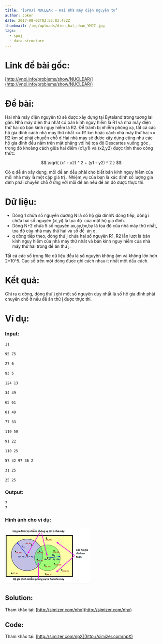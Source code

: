 ```yaml
---
title: '[SPOJ] NUCLEAR - Hai nhà máy điện nguyên tử'
author: Joker
date: 2017-08-02T02:52:03.452Z
thumbnail: /img/uploads/dien_hat_nhan_YMJI.jpg
tags:
  - spoj
  - data-structure
---
```

# Link đề bài gốc: 
[http://vnoi.info/problems/show/NUCLEAR/](http://vnoi.info/problems/show/NUCLEAR/)
# Đề bài:

Hai nhà máy điện nguyên tử sẽ được xây dựng tại Byteland trong tương lai gần. Nhà máy điện thứ nhất có bán kính nguy hiểm là R1 và nhà máy điện thứ hai có bán kính nguy hiểm là R2. Để tránh bị nhiễm phóng xạ, tất cả các hộ gia đình cách nhà máy thứ nhất <= R1 km hoặc cách nhà máy thứ hai <= R2 km sẽ phải chuyển chỗ ở.Hai nhà máy sẽ được xây dựng cũng như các hộ gia đình đều nằm trên mặt phẳng với hệ tọa độ Descartes vuông góc , trong đó khoảng cách giữa hai điểm (x1,y1) và (x2,y2) được tính theo công thức:

$$ \sqrt{ (x1 - x2) ^ 2 + (y1 - y2) ^ 2 } $$

Có q đề án xây dựng, mỗi đề án đều phải cho biết bán kính nguy hiểm của mỗi nhà máy là một cặp giá trị . Nhiệm vụ của bạn là xác định số lượng gia đình phải chuyển chỗ ở ứng với mỗi đề án nếu đề án đó được thực thi.

# Dữ liệu:
- Dòng 1 chứa số nguyên dương N là số hộ gia đìnhN dòng tiếp, dòng i chứa hai số nguyên (xi,yi) là tọa độ  của một hộ gia đình.
- Dòng N+2 chứa 5 số nguyên ax,ay,bx,by là tọa độ của nhà máy thứ nhất, tọa độ của nhà máy thứ hai và số đề  án q.
- q dòng tiếp theo, dòng thứ j chứa hai số nguyên R1, R2 lần lượt là bán kính nguy hiểm của nhà máy thứ nhất và bán kính nguy hiểm của nhà máy thứ hai trong đề án thứ j.

Tất cả các số trong file dữ liệu đều là số nguyên không âm và không lớn hơn 2*10^5. Các số trên một dòng được ghi cách nhau ít nhất một dấu cách.

# Kết quả:
Ghi ra q dòng, dòng thứ j ghi một số nguyên duy nhất là số hộ gia đình phải chuyển chỗ ở nếu đề án thứ j được thực thi.

# Ví dụ:
### Input:
```
11

95 75

27 6

93 5

124 13

34 49

65 61

81 49

77 33

110 50

91 22

110 25

57 42 97 36 2

31 25

25 25

```

### Output:
```
7
7
```

### Hình ảnh cho ví dụ:
![undefined](/img/uploads/[spoj]NUCLEAR-example.jpg)

## Solution: 

Tham khảo tại: [http://simizer.com/nhx](http://simizer.com/nhx)

## Code: 
Tham khảo tại: [http://simizer.com/npX](http://simizer.com/npX)







